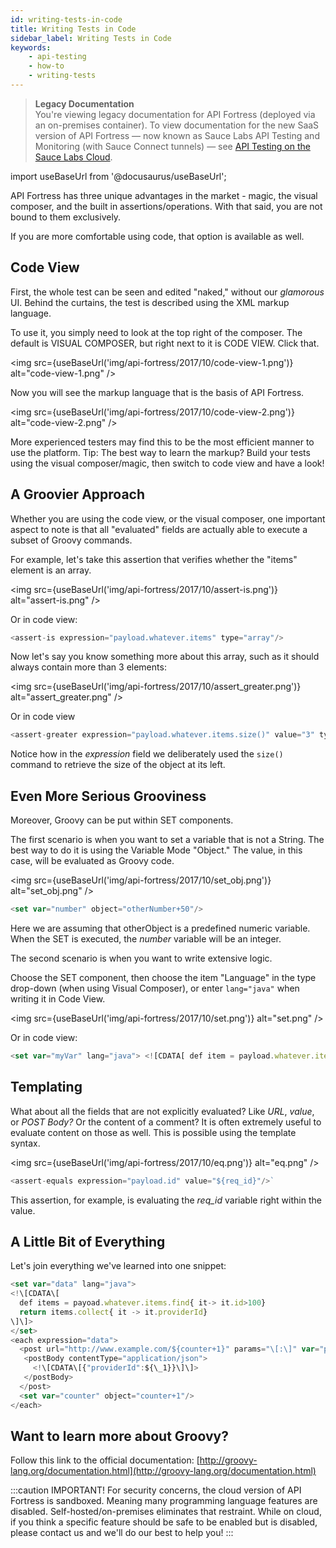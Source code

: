 ```yaml
---
id: writing-tests-in-code
title: Writing Tests in Code
sidebar_label: Writing Tests in Code
keywords:
    - api-testing
    - how-to
    - writing-tests
---
```


<head>
  <meta name="robots" content="noindex" />
</head>

>**Legacy Documentation**<br/>You're viewing legacy documentation for API Fortress (deployed via an on-premises container). To view documentation for the new SaaS version of API Fortress &#8212; now known as Sauce Labs API Testing and Monitoring (with Sauce Connect tunnels) &#8212; see [API Testing on the Sauce Labs Cloud](/api-testing/).

import useBaseUrl from '@docusaurus/useBaseUrl';

API Fortress has three unique advantages in the market - magic, the visual composer, and the built in assertions/operations. With that said, you are not bound to them exclusively.

If you are more comfortable using code, that option is available as well.

## Code View

First, the whole test can be seen and edited "naked," without our _glamorous_ UI. Behind the curtains, the test is described using the XML markup language.

To use it, you simply need to look at the top right of the composer. The default is VISUAL COMPOSER, but right next to it is CODE VIEW. Click that.

<img src={useBaseUrl('img/api-fortress/2017/10/code-view-1.png')} alt="code-view-1.png" />

Now you will see the markup language that is the basis of API Fortress.

<img src={useBaseUrl('img/api-fortress/2017/10/code-view-2.png')} alt="code-view-2.png" />

More experienced testers may find this to be the most efficient manner to use the platform. Tip: The best way to learn the markup? Build your tests using the visual composer/magic, then switch to code view and have a look!

## A Groovier Approach

Whether you are using the code view, or the visual composer, one important aspect to note is that all "evaluated" fields are actually able to execute a subset of Groovy commands.

For example, let's take this assertion that verifies whether the "items" element is an array.

<img src={useBaseUrl('img/api-fortress/2017/10/assert-is.png')} alt="assert-is.png" />

Or in code view:

```js
<assert-is expression="payload.whatever.items" type="array"/>
```

Now let's say you know something more about this array, such as it should always contain more than 3 elements:

<img src={useBaseUrl('img/api-fortress/2017/10/assert_greater.png')} alt="assert_greater.png" />

Or in code view

```js
<assert-greater expression="payload.whatever.items.size()" value="3" type="integer"/>
```
Notice how in the _expression_ field we deliberately used the `size()` command to retrieve the size of the object at its left.

## Even More Serious Grooviness

Moreover, Groovy can be put within SET components.

The first scenario is when you want to set a variable that is not a String. The best way to do it is using the Variable Mode "Object." The value, in this case, will be evaluated as Groovy code.

<img src={useBaseUrl('img/api-fortress/2017/10/set_obj.png')} alt="set_obj.png" />

```js
<set var="number" object="otherNumber+50"/>
```

Here we are assuming that otherObject is a predefined numeric variable. When the SET is executed, the _number_ variable will be an integer.

The second scenario is when you want to write extensive logic.

Choose the SET component, then choose the item "Language" in the type drop-down (when using Visual Composer), or enter `lang="java"` when writing it in Code View.

<img src={useBaseUrl('img/api-fortress/2017/10/set.png')} alt="set.png" />

Or in code view:

```js
<set var="myVar" lang="java"> <![CDATA[ def item = payload.whatever.items.find { it -> it.id==11 } return item.amount ]]> </set>
```

## Templating

What about all the fields that are not explicitly evaluated? Like _URL_, _value_, or _POST Body?_ Or the content of a comment? It is often extremely useful to evaluate content on those as well. This is possible using the template syntax.

<img src={useBaseUrl('img/api-fortress/2017/10/eq.png')} alt="eq.png" />

```js
<assert-equals expression="payload.id" value="${req_id}"/>`
```

This assertion, for example, is evaluating the _req\_id_ variable right within the value.

## A Little Bit of Everything

Let's join everything we've learned into one snippet:

```js
<set var="data" lang="java">
<!\[CDATA\[
  def items = payoad.whatever.items.find{ it-> it.id>100}
  return items.collect{ it -> it.providerId}
\]\]>
</set>
<each expression="data">
  <post url="http://www.example.com/${counter+1}" params="\[:\]" var="payload2" mode="json">
   <postBody contentType="application/json">
     <!\[CDATA\[{"providerId":${\_1}}\]\]>
   </postBody>
  </post>
  <set var="counter" object="counter+1"/>
</each>
```

## Want to learn more about Groovy?

Follow this link to the official documentation: [http://groovy-lang.org/documentation.html](http://groovy-lang.org/documentation.html)

:::caution IMPORTANT!
For security concerns, the cloud version of API Fortress is sandboxed. Meaning many programming language features are disabled. Self-hosted/on-premises eliminates that restraint. While on cloud, if you think a specific feature should be safe to be enabled but is disabled, please contact us and we'll do our best to help you!
:::
